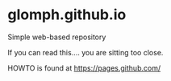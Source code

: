 # glomph.github.io
Simple web-based repository

If you can read this.... you are sitting too close.

HOWTO is found at https://pages.github.com/
